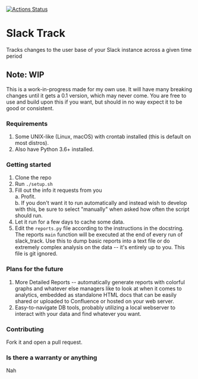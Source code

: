 [![Actions Status](https://github.com/bhimesuber/slack_track/workflows/Python%20application/badge.svg)](https://github.com/bhimesuber/slack_track/actions)

# Slack Track
Tracks changes to the user base of your Slack instance across a given time period

## Note: WIP
This is a work-in-progress made for my own use. It will have many breaking changes until it gets a 0.1 version, which may never come.
You are free to use and build upon this if you want, but should in no way expect it to be good or consistent.

### Requirements
1. Some UNIX-like (Linux, macOS) with crontab installed (this is default on most distros).  
2. Also have Python 3.6+ installed.


### Getting started
1. Clone the repo  
2. Run `./setup.sh`  
3. Fill out the info it requests from you  
  a. Profit.  
  b. If you don't want it to run automatically and instead wish to develop with this, be sure to select "manually" when
asked how often the script should run. 
4. Let it run for a few days to cache some data. 
5. Edit the `reports.py` file according to the instructions in the docstring. The reports `main` function will be executed 
at the end of every run of slack_track. Use this to dump basic reports into a text file or do extremely complex analysis on
the data -- it's entirely up to you. This file is git ignored.


### Plans for the future
1. More Detailed Reports -- automatically generate reports with colorful graphs and whatever else managers like to look 
at when it comes to analytics, embedded as standalone HTML docs that can be easily shared or uploaded to Confluence or hosted
on your web server.
2. Easy-to-navigate DB tools, probably utilizing a local webserver to interact with your data and find whatever you want. 


### Contributing
Fork it and open a pull request.


### Is there a warranty or anything
Nah


